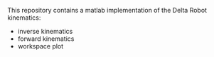 This repository contains a matlab implementation of the Delta Robot kinematics:
* inverse kinematics
* forward kinematics
* workspace plot
